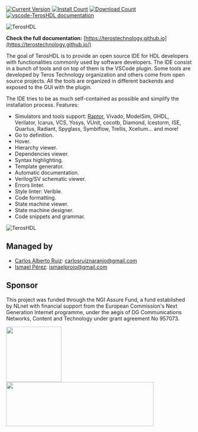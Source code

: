 [![Current Version](https://img.shields.io/visual-studio-marketplace/v/teros-technology.teroshdl.png)](https://marketplace.visualstudio.com/items?itemName=teros-technology.teroshdl)
[![Install Count](https://img.shields.io/visual-studio-marketplace/i/teros-technology.teroshdl.png)](https://marketplace.visualstudio.com/items?itemName=teros-technology.teroshdl)
[![Download Count](https://img.shields.io/visual-studio-marketplace/d/teros-technology.teroshdl.png)](https://marketplace.visualstudio.com/items?itemName=teros-technology.teroshdl)
[![vscode-TerosHDL documentation](https://img.shields.io/website.svg?label=vscode-TerosHDL%20Documentation&longCache=true&style=flat-square&url=http%3A%2F%2FTerosTechnology.github.io%2FterosHDLdoc%2Findex.html)](https://TerosTechnology.github.io/terosHDLdoc)


![TerosHDL](./packages/teroshdl/resources/images/low_res_banner.png)

**Check the full documentation:** [https://terostechnology.github.io](https://terostechnology.github.io/)


The goal of TerosHDL is to provide an open source IDE for HDL developers with functionalities commonly used by software developers. The IDE consist in a bunch of tools and on top of them is the VSCode plugin. Some tools are developed by Teros Technology organization and others come from open source projects. All the tools are organized in different backends and exposed to the GUI with the plugin.

The IDE tries to be as much self-contained as possible and simplify the installation process. Features:

- Simulators and tools support: [Raptor](https://rapidsilicon.com/raptor/), Vivado, ModelSim, GHDL, Verilator, Icarus, VCS, Yosys, VUnit, cocotb, Diamond, Icestorm, ISE, Quartus, Radiant, Spyglass, Symbiflow, Trellis, Xcelium... and more!
- Go to definition.
- Hover.
- Hierarchy viewer.
- Dependencies viewer.
- Syntax highlighting.
- Template generator.
- Automatic documentation.
- Verilog/SV schematic viewer.
- Errors linter.
- Style linter: Verible.
- Code formatting.
- State machine viewer.
- State machine designer.
- Code snippets and grammar.

![TerosHDL](./packages/teroshdl/resources/images/gui.gif)

## Managed by

- [Carlos Alberto Ruiz](https://www.linkedin.com/in/carlos-alberto-ruiz-fpga/): carlosruiznaranjo@gmail.com 
- [Ismael Pérez](https://www.linkedin.com/in/ispero/): ismaelprojo@gmail.com

## Sponsor

This project was funded through the NGI Assure Fund, a fund established by NLnet with financial support from 
the European Commission's Next Generation Internet programme, under the aegis of DG Communications Networks, 
Content and Technology under grant agreement No 957073.


<img border=0 src="./packages/teroshdl//doc/nlnet-fundation-150x150.png" width="150" height="150"><img border=0 src="./packages/teroshdl/doc/logo.png" width="400" height="120">


